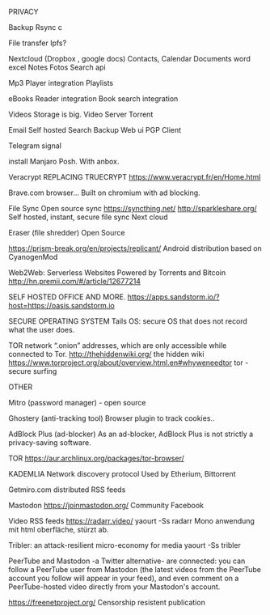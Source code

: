 PRIVACY

Backup
Rsync c

File transfer
Ipfs?



Nextcloud (Dropbox , google docs)
Contacts, Calendar
Documents word excel
Notes
Fotos
Search api


Mp3
Player integration
Playlists

eBooks
Reader integration
Book search integration

Videos
Storage is big.
Video Server
Torrent

Email
Self hosted
Search
Backup
Web ui
PGP
Client


Telegram signal


install Manjaro Posh. With anbox.


Veracrypt REPLACING TRUECRYPT
https://www.veracrypt.fr/en/Home.html


Brave.com browser... Built on chromium with ad blocking.

File Sync
Open source sync https://syncthing.net/
http://sparkleshare.org/  Self hosted, instant, secure file sync
Next cloud


Eraser (file shredder) Open Source

https://prism-break.org/en/projects/replicant/ Android distribution based on CyanogenMod

Web2Web: Serverless Websites Powered by Torrents and Bitcoin http://hn.premii.com/#/article/12677214


SELF HOSTED OFFICE AND MORE.
https://apps.sandstorm.io/?host=https://oasis.sandstorm.io

SECURE OPERATING SYSTEM
Tails OS: secure OS that does not record what the user does.

TOR network
“.onion” addresses, which are only accessible while connected to Tor.
http://thehiddenwiki.org/   the hidden wiki
https://www.torproject.org/about/overview.html.en#whyweneedtor tor - secure surfing


OTHER

Mitro (password manager) - open source

Ghostery (anti-tracking tool)    Browser plugin to track cookies..

AdBlock Plus (ad-blocker) As an ad-blocker, AdBlock Plus is not strictly a privacy-saving software.

TOR
https://aur.archlinux.org/packages/tor-browser/

KADEMLIA
	Network discovery protocol
	Used by Etherium, Bittorrent


Getmiro.com  distributed RSS feeds

Mastodon
https://joinmastodon.org/  Community Facebook

Video RSS feeds
https://radarr.video/
yaourt -Ss radarr
Mono anwendung mit html oberfläche, stürzt ab.

Tribler: an attack-resilient micro-economy for media
yaourt -Ss tribler

PeerTube and Mastodon -a Twitter alternative- are connected: you can follow a PeerTube user from Mastodon (the latest videos from the PeerTube account you follow will appear in your feed), and even comment on a PeerTube-hosted video directly from your Mastodon's account.

https://freenetproject.org/
Censorship resistent publication
